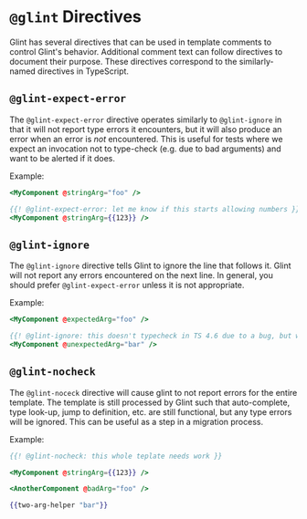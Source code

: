 # `@glint` Directives

Glint has several directives that can be used in template comments to control
Glint's behavior. Additional comment text can follow directives to document
their purpose. These directives correspond to the similarly-named directives
in TypeScript.

## `@glint-expect-error`

The `@glint-expect-error` directive operates similarly to `@glint-ignore` in
that it will not report type errors it encounters, but it will also produce an
error when an error is _not_ encountered. This is useful for tests where we
expect an invocation not to type-check (e.g. due to bad arguments) and want to
be alerted if it does.

Example:

```hbs
<MyComponent @stringArg="foo" />

{{! @glint-expect-error: let me know if this starts allowing numbers }}
<MyComponent @stringArg={{123}} />
```

## `@glint-ignore`

The `@glint-ignore` directive tells Glint to ignore the line that follows it.
Glint will not report any errors encountered on the next line. In general,
you should prefer `@glint-expect-error` unless it is not appropriate.

Example:

```hbs
<MyComponent @expectedArg="foo" />

{{! @glint-ignore: this doesn't typecheck in TS 4.6 due to a bug, but we still test against that version in CI }}
<MyComponent @unexpectedArg="bar" />
```


## `@glint-nocheck`

The `@glint-noceck` directive will cause glint to not report errors for the
entire template. The template is still processed by Glint such that
auto-complete, type look-up, jump to definition, etc. are still functional,
but any type errors will be ignored. This can be useful as a step in a
migration process.

Example:

```hbs
{{! @glint-nocheck: this whole teplate needs work }}

<MyComponent @stringArg={{123}} />

<AnotherComponent @badArg="foo" />

{{two-arg-helper "bar"}}
```
